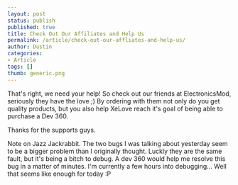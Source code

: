 ```yaml
---
layout: post
status: publish
published: true
title: Check Out Our Affiliates and Help Us
permalink: /article/check-out-our-affliates-and-help-us/
author: Dustin
categories:
- Article
tags: []
thumb: generic.png
---
```

That's right, we need your help! So check out our friends at ElectronicsMod,
seriously they have the love ;) By ordering with them not only do you get
quality products, but you also help XeLove reach it's goal of being able to
purchase a Dev 360.

Thanks for the supports guys.

Note on Jazz Jackrabbit. The two bugs I was talking about yesterday seem to be a
bigger problem than I originally thought. Luckly they are the same fault, but
it's being a bitch to debug. A dev 360 would help me resolve this bug in a
matter of minutes. I'm currently a few hours into debugging... Well that seems
like enough for today :P

